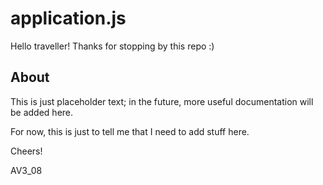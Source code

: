 # application.js

Hello traveller! Thanks for stopping by this repo :)

## About

This is just placeholder text; in the future, more useful documentation will be added here.

For now, this is just to tell me that I need to add stuff here.

Cheers!

AV3_08
